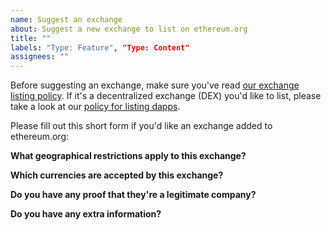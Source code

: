 ```yaml
---
name: Suggest an exchange
about: Suggest a new exchange to list on ethereum.org
title: ""
labels: "Type: Feature", "Type: Content"
assignees: ""
---
```


Before suggesting an exchange, make sure you've read [our exchange listing policy](https://ethereum.org/en/contributing/adding-exchanges/). If it's a decentralized exchange (DEX) you'd like to list, please take a look at our [policy for listing dapps](https://ethereum.org/en/contributing/adding-products/).

Please fill out this short form if you'd like an exchange added to ethereum.org:

**What geographical restrictions apply to this exchange?**

<!-- If you don't know, please get in touch with the exchange. They'll likely have a list of restricted countries and jurisdictions. -->

**Which currencies are accepted by this exchange?**

<!-- If you don't know, please get in touch with the exchange. They'll likely have a list of accepted currencies -->

**Do you have any proof that they're a legitimate company?**

<!-- This is a safeguard against listing any malicious sites. You could provide a link to an "About" page from the exchange that provides more information about their legal entity, or a link to an official company registration -->

**Do you have any extra information?**

<!-- Add any more info that may make a stronger case for listing this exchange. Consider years of operation, size of company, financial backing etc. -->
